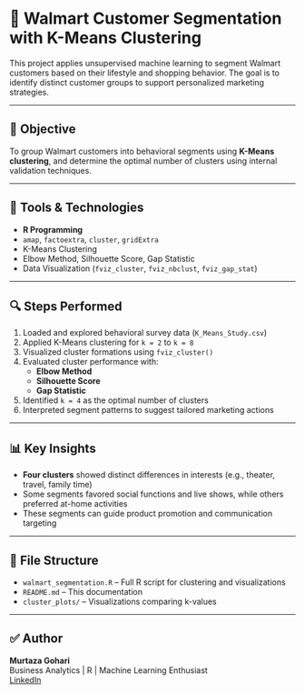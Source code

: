 # 🛒 Walmart Customer Segmentation with K-Means Clustering

This project applies unsupervised machine learning to segment Walmart customers based on their lifestyle and shopping behavior. The goal is to identify distinct customer groups to support personalized marketing strategies.

---

## 📌 Objective

To group Walmart customers into behavioral segments using **K-Means clustering**, and determine the optimal number of clusters using internal validation techniques.

---

## 🧰 Tools & Technologies
- **R Programming**
- `amap`, `factoextra`, `cluster`, `gridExtra`
- K-Means Clustering
- Elbow Method, Silhouette Score, Gap Statistic
- Data Visualization (`fviz_cluster`, `fviz_nbclust`, `fviz_gap_stat`)

---

## 🔍 Steps Performed
1. Loaded and explored behavioral survey data (`K_Means_Study.csv`)
2. Applied K-Means clustering for `k = 2` to `k = 8`
3. Visualized cluster formations using `fviz_cluster()`
4. Evaluated cluster performance with:
   - **Elbow Method**
   - **Silhouette Score**
   - **Gap Statistic**
5. Identified `k = 4` as the optimal number of clusters
6. Interpreted segment patterns to suggest tailored marketing actions

---

## 📊 Key Insights
- **Four clusters** showed distinct differences in interests (e.g., theater, travel, family time)
- Some segments favored social functions and live shows, while others preferred at-home activities
- These segments can guide product promotion and communication targeting

---

## 📁 File Structure
- `walmart_segmentation.R` – Full R script for clustering and visualizations
- `README.md` – This documentation
- `cluster_plots/` – Visualizations comparing k-values

---

## ✅ Author  
**Murtaza Gohari**  
Business Analytics | R | Machine Learning Enthusiast  
[LinkedIn](https://www.linkedin.com/in/murtaza-gohari4747)
